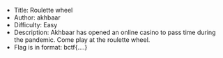 * Title: Roulette wheel
* Author: akhbaar
* Difficulty: Easy
* Description: Akhbaar has opened an online casino to pass time during the pandemic. Come play at the roulette wheel.
* Flag is in format: bctf{....}
